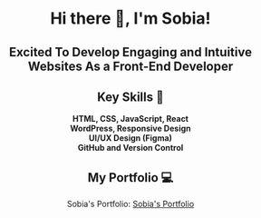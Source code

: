 <div align="center">

# Hi there 👋, I'm Sobia!

<h2>Excited To Develop Engaging and Intuitive Websites As a Front-End Developer</h2>

## Key Skills 🌟
<p align="center">
  <strong>HTML, CSS, JavaScript, React</strong><br>
  <strong>WordPress, Responsive Design</strong><br>
  <strong>UI/UX Design (Figma)</strong><br>
  <strong>GitHub and Version Control</strong>
</p>

## My Portfolio 💻
Sobia's Portfolio: [Sobia's Portfolio](https://sobia-portfolio.netlify.app)

</div>




